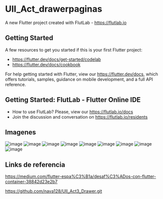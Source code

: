 # UII_Act_drawerpaginas

A new Flutter project created with FlutLab - https://flutlab.io

## Getting Started

A few resources to get you started if this is your first Flutter project:

- https://flutter.dev/docs/get-started/codelab
- https://flutter.dev/docs/cookbook

For help getting started with Flutter, view our
https://flutter.dev/docs, which offers tutorials,
samples, guidance on mobile development, and a full API reference.

## Getting Started: FlutLab - Flutter Online IDE

- How to use FlutLab? Please, view our https://flutlab.io/docs
- Join the discussion and conversation on https://flutlab.io/residents

## Imagenes
![image](https://github.com/jimebau/Act3/assets/143548070/a7bb13c8-c23a-4016-9ea3-2c42fe886a36)
![image](https://github.com/jimebau/Act3/assets/143548070/68c8601c-3916-4438-9f00-9f7e7a47b223)
![image](https://github.com/jimebau/Act3/assets/143548070/718cec49-4ed0-42d8-a7b5-68069f533569)
![image](https://github.com/jimebau/Act3/assets/143548070/309627fa-b6e1-409b-9fb5-7b09351cb34f)
![image](https://github.com/jimebau/Act3/assets/143548070/31191dcd-89c5-4959-8af3-6a8b1dd2819e)
![image](https://github.com/jimebau/Act3/assets/143548070/059e717b-33e7-476e-869c-c2bb2b19cdd8)
![image](https://github.com/jimebau/Act3/assets/143548070/c4cd2f57-7611-427d-92f3-9e6f1e93e823)
![image](https://github.com/jimebau/Act3/assets/143548070/a68ccbd9-e0a9-4ed0-a5f6-747f37695e95)
![image](https://github.com/jimebau/Act3/assets/143548070/ee47df08-f3fd-4de8-8a8a-189dd5603396)

## Links de referencia
https://medium.com/flutter-espa%C3%B1a/desaf%C3%ADos-con-flutter-container-38842d23e2b7

https://github.com/nava128/UII_Act3_Drawer.git

